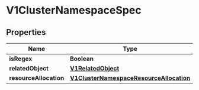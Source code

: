 # V1ClusterNamespaceSpec

## Properties
Name | Type | Description | Notes
------------ | ------------- | ------------- | -------------
**isRegex** | **Boolean** |  |  [optional]
**relatedObject** | [**V1RelatedObject**](V1RelatedObject.md) |  |  [optional]
**resourceAllocation** | [**V1ClusterNamespaceResourceAllocation**](V1ClusterNamespaceResourceAllocation.md) |  |  [optional]
